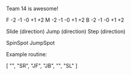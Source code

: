 Team 14 is awesome!


F -2 -1 -0 +1 +2
M -2 -1 -0 +1 +2
B -2 -1 -0 +1 +2


Slide (direction)
Jump (direction)
Step (direction)

SpinSpot
JumpSpot

Example routine:

[
"", "SR", "JF", "JB", "", "SL"
]



